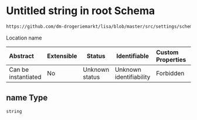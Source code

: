 # Untitled string in root Schema

```txt
https://github.com/dm-drogeriemarkt/lisa/blob/master/src/settings/schema.json#/properties/locations/items/properties/name
```

Location name


| Abstract            | Extensible | Status         | Identifiable            | Custom Properties | Additional Properties | Access Restrictions | Defined In                                                                               |
| :------------------ | ---------- | -------------- | ----------------------- | :---------------- | --------------------- | ------------------- | ---------------------------------------------------------------------------------------- |
| Can be instantiated | No         | Unknown status | Unknown identifiability | Forbidden         | Allowed               | none                | [settings.schema.json\*](../../src/settings/settings.schema.json "open original schema") |

## name Type

`string`

